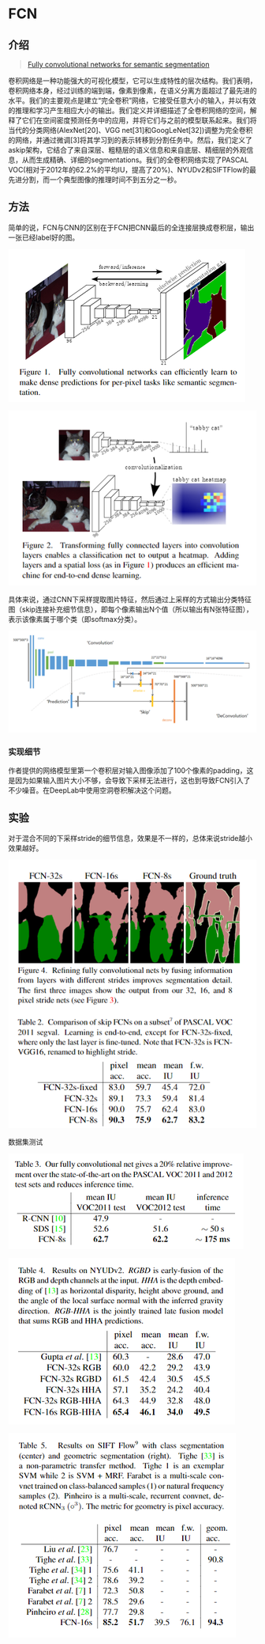 # FCN

## 介绍

> [Fully convolutional networks for semantic segmentation](http://www.cv-foundation.org/openaccess/content_cvpr_2015/papers/Long_Fully_Convolutional_Networks_2015_CVPR_paper.pdf)

卷积网络是一种功能强大的可视化模型，它可以生成特性的层次结构。我们表明，卷积网络本身，经过训练的端到端，像素到像素，在语义分离方面超过了最先进的水平。我们的主要观点是建立“完全卷积”网络，它接受任意大小的输入，并以有效的推理和学习产生相应大小的输出。我们定义并详细描述了全卷积网络的空间，解释了它们在空间密度预测任务中的应用，并将它们与之前的模型联系起来。我们将当代的分类网络\(AlexNet\[20\]、VGG net\[31\]和GoogLeNet\[32\]\)调整为完全卷积的网络，并通过微调\[3\]将其学习到的表示转移到分割任务中。然后，我们定义了askip架构，它结合了来自深层、粗糙层的语义信息和来自底层、精细层的外观信息，从而生成精确、详细的segmentations。我们的全卷积网络实现了PASCAL VOC\(相对于2012年的62.2%的平均IU，提高了20%\)、NYUDv2和SIFTFlow的最先进分割，而一个典型图像的推理时间不到五分之一秒。

## 方法

简单的说，FCN与CNN的区别在于FCN把CNN最后的全连接层换成卷积层，输出一张已经label好的图。

![](../../.gitbook/assets/image%20%28142%29.png)

![](../../.gitbook/assets/image%20%2863%29.png)

具体来说，通过CNN下采样提取图片特征，然后通过上采样的方式输出分类特征图（skip连接补充细节信息），即每个像素输出N个值（所以输出有N张特征图），表示该像素属于哪个类（即softmax分类）。

![](../../.gitbook/assets/image%20%28101%29.png)

### 实现细节

作者提供的网络模型里第一个卷积层对输入图像添加了100个像素的padding，这是因为如果输入图片大小不够，会导致下采样无法进行，这也到导致FCN引入了不少噪音。在DeepLab中使用空洞卷积解决这个问题。

## 实验

对于混合不同的下采样stride的细节信息，效果是不一样的，总体来说stride越小效果越好。



![](../../.gitbook/assets/image%20%28135%29.png)

数据集测试

![](../../.gitbook/assets/image%20%2876%29.png)

![](../../.gitbook/assets/image%20%2889%29.png)

![](../../.gitbook/assets/image%20%28109%29.png)




